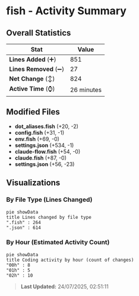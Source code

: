 # fish - Activity Summary 

## Overall Statistics

| Stat                   | Value                                                             |
| ---------------------- | ----------------------------------------------------------------- |
| **Lines Added** (➕)   | 851                                          |
| **Lines Removed** (➖) | 27                                        |
| **Net Change** (↕)    | 824                |
| **Active Time** (⌚)   | 26 minutes |


## Modified Files
- **dot_aliases.fish** (+20, -2)
- **config.fish** (+31, -1)
- **env.fish** (+69, -0)
- **settings.json** (+534, -1)
- **claude-flow.fish** (+54, -0)
- **claude.fish** (+87, -0)
- **settings.json** (+56, -23)

## Visualizations

### By File Type (Lines Changed)

```mermaid
pie showData
title Lines changed by file type
".fish" : 264
".json" : 614
```

### By Hour (Estimated Activity Count)

```mermaid
pie showData
title Coding activity by hour (count of changes)
"00h" : 8
"01h" : 5
"02h" : 10
```


> **Last Updated:** 24/07/2025, 02:51:11